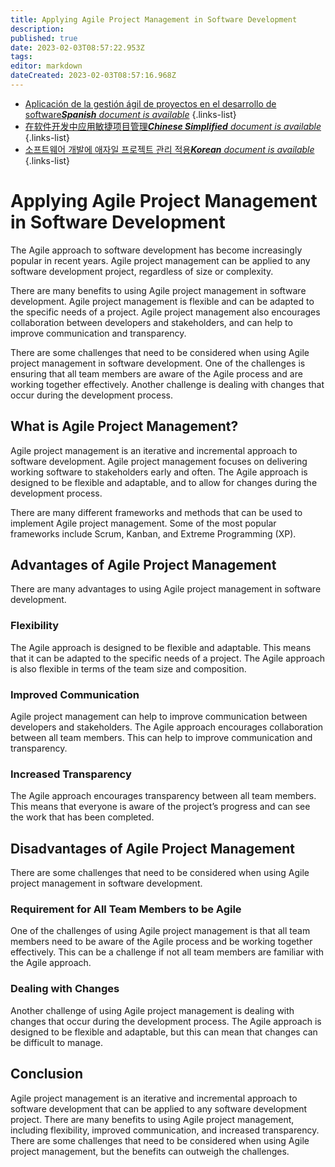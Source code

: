 ```yaml
---
title: Applying Agile Project Management in Software Development
description: 
published: true
date: 2023-02-03T08:57:22.953Z
tags: 
editor: markdown
dateCreated: 2023-02-03T08:57:16.968Z
---
```


- [Aplicación de la gestión ágil de proyectos en el desarrollo de software***Spanish** document is available*](/es/Knowledge-base/Common/applying-agile-project-management-in-software-development)
{.links-list}
- [在软件开发中应用敏捷项目管理***Chinese Simplified** document is available*](/zh/Knowledge-base/Common/applying-agile-project-management-in-software-development)
{.links-list}
- [소프트웨어 개발에 애자일 프로젝트 관리 적용***Korean** document is available*](/ko/Knowledge-base/Common/applying-agile-project-management-in-software-development)
{.links-list}


# Applying Agile Project Management in Software Development

The Agile approach to software development has become increasingly popular in recent years. Agile project management can be applied to any software development project, regardless of size or complexity.

There are many benefits to using Agile project management in software development. Agile project management is flexible and can be adapted to the specific needs of a project. Agile project management also encourages collaboration between developers and stakeholders, and can help to improve communication and transparency.

There are some challenges that need to be considered when using Agile project management in software development. One of the challenges is ensuring that all team members are aware of the Agile process and are working together effectively. Another challenge is dealing with changes that occur during the development process.

## What is Agile Project Management?

Agile project management is an iterative and incremental approach to software development. Agile project management focuses on delivering working software to stakeholders early and often. The Agile approach is designed to be flexible and adaptable, and to allow for changes during the development process.

There are many different frameworks and methods that can be used to implement Agile project management. Some of the most popular frameworks include Scrum, Kanban, and Extreme Programming (XP).

## Advantages of Agile Project Management

There are many advantages to using Agile project management in software development.

### Flexibility

The Agile approach is designed to be flexible and adaptable. This means that it can be adapted to the specific needs of a project. The Agile approach is also flexible in terms of the team size and composition.

### Improved Communication

Agile project management can help to improve communication between developers and stakeholders. The Agile approach encourages collaboration between all team members. This can help to improve communication and transparency.

### Increased Transparency

The Agile approach encourages transparency between all team members. This means that everyone is aware of the project’s progress and can see the work that has been completed.

## Disadvantages of Agile Project Management

There are some challenges that need to be considered when using Agile project management in software development.

### Requirement for All Team Members to be Agile

One of the challenges of using Agile project management is that all team members need to be aware of the Agile process and be working together effectively. This can be a challenge if not all team members are familiar with the Agile approach.

### Dealing with Changes

Another challenge of using Agile project management is dealing with changes that occur during the development process. The Agile approach is designed to be flexible and adaptable, but this can mean that changes can be difficult to manage.

## Conclusion

Agile project management is an iterative and incremental approach to software development that can be applied to any software development project. There are many benefits to using Agile project management, including flexibility, improved communication, and increased transparency. There are some challenges that need to be considered when using Agile project management, but the benefits can outweigh the challenges.